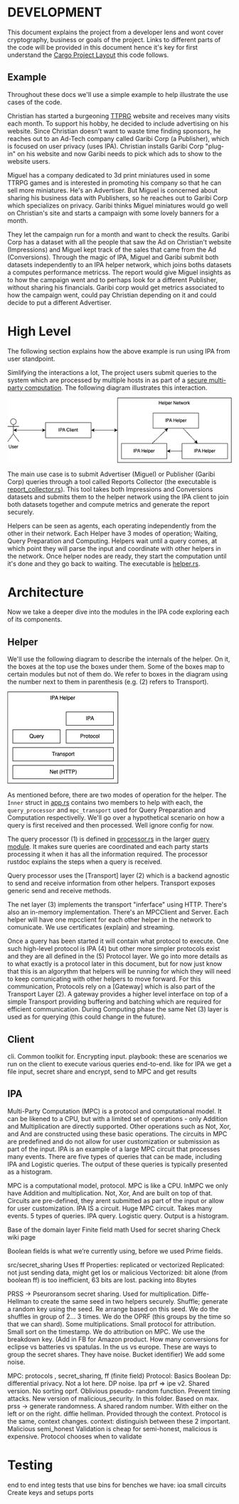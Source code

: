# DEVELOPMENT

This document explains the project from a developer lens and wont cover cryptography, business or goals of the project. Links to different parts of the code will be provided in this document hence it's key for first understand the [Cargo Project Layout](https://doc.rust-lang.org/cargo/guide/project-layout.html) this code follows.

## Example

Throughout these docs we'll use a simple example to help illustrate the use cases of the code.

Christian has started a burgeoning [TTPRG](https://en.wikipedia.org/wiki/Tabletop_role-playing_game) website and receives many visits each month. To support his hobby, he decided to include advertising on his website. Since Christian doesn't want to waste time finding sponsors, he reaches out to an Ad-Tech company called Garibi Corp (a Publisher), which is focused on user privacy (uses IPA). Christian installs Garibi Corp "plug-in" on his website and now Garibi needs to pick which ads to show to the website users.

Miguel has a company dedicated to 3d print miniatures used in some TTRPG games and is interested in promoting his company so that he can sell more miniatures. He's an Advertiser. But Miguel is concerned about sharing his business data with Publishers, so he reaches out to Garibi Corp which specializes on privacy. Garibi thinks Miguel miniatures would go well on Christian's site and starts a campaign with some lovely banners for a month.

They let the campaign run for a month and want to check the results. Garibi Corp has a dataset with all the people that saw the Ad on Christian't website (Impressions) and Miguel kept track of the sales that came from the Ad (Conversions). Through the magic of IPA, Miguel and Garibi submit both datasets independently to an IPA helper network, which joins boths datasets a computes performance metricss. The report would give Miguel insights as to how the campaign went and to perhaps look for a different Publisher, without sharing his financials. Garibi corp would get metrics associated to how the campaign went, could pay Christian depending on it and could decide to put a different Advertiser.


# High Level

The following section explains how the above example is run using IPA from user standpoint.

Simlifying the interactions a lot, The project users submit queries to the system which are processed by multiple hosts in as part of a [secure multi-party computation](https://en.wikipedia.org/wiki/Secure_multi-party_computation). The following diagram illustrates this interaction.

![Overall](./ipa-core/images/code_overall.drawio.png)

The main use case is to submit Advertiser (Miguel) or Publisher (Garibi Corp) queries through a tool called Reports Collector (the executable is [report_collector.rs](./ipa-core/src/bin/report_collector.rs)). This tool takes both Impressions and Conversions datasets and submits them to the helper network using the IPA client to join both datasets together and compute metrics and generate the report securely.

Helpers can be seen as agents, each operating independently from the other in their network. Each Helper have 3 modes of operation; Waiting, Query Preparation and Computing. Helpers wait until a query comes, at which point they will parse the input and coordinate with other helpers in the network. Once helper nodes are ready, they start the computation until it's done and they go back to waiting. The executable is [helper.rs](./ipa-core/src/bin/helper.rs).

# Architecture 

Now we take a deeper dive into the modules in the IPA code exploring each of its components.

## Helper

We'll use the following diagram to describe the internals of the helper. On it, the boxes at the top use the boxes under them. Some of the boxes map to certain modules but not of them do. We refer to boxes in the diagram using the number next to them in parenthesis (e.g. (2) refers to Transport).

![Helper](./ipa-core/images/helper.drawio.png)

As mentioned before, there are two modes of operation for the helper. The `Inner` struct in [app.rs](./ipa-core/src/app.rs) contains two members to help with each, the `query_processor` and `mpc_transport` used for Query Preparation and Computation respectivelly.  We'll go over a hypothetical scenario on how a query is first received and then processed. Well ignore config for now.

The query processor (1) is defined in [processor.rs](ipa-core/src/query/processor.rs) in the larger [query module](ipa-core/src/query/mod.rs). It makes sure queries are coordinated and each party starts processing it when it has all the information required. The processor rustdoc explains the steps when a query is received.

Query processor uses the [Transport] layer (2) which is a backend agnostic to send and receive information from other helpers. Transport exposes generic send and receive methods.

The net layer (3) implements the transport "inferface" using HTTP. There's also an in-memory implementation. There's an MPCClient and Server. Each helper will have one mpcclient for each other helper in the network to comunicate. We use certificates (explain) and streaming.

Once a query has been started it will contain what protocol to execute. One such high-level protocol is IPA (4) but other more simpler protocols exist and they are all defined in the (5) Protocol layer. We go into more details as to what exactly is a protocol later in this document, but for now just know that this is an algorythm that helpers will be running for which they will need to keep comunicating with other helpers to move forward. For this communication, Protocols rely on a [Gateway] which is also part of the Transport Layer (2). A gateway provides a higher level interface on top of a simple Transport providing buffering and batching which are required for efficient communication. During Computing phase the same Net (3) layer is used as for querying (this could change in the future).


## Client

cli. Common toolkit for. Encrypting input.
playbook: these are scenarios we run on the client to execute various queries end-to-end. like for IPA we get a file input, secret share and encrypt, send to MPC and get results

## IPA

Multi-Party Computation (MPC) is a protocol and computational model. It can be likened to a CPU, but with a limited set of operations - only Addition and Multiplication are directly supported. Other operations such as Not, Xor, and And are constructed using these basic operations.
The circuits in MPC are predefined and do not allow for user customization or submission as part of the input.
IPA is an example of a large MPC circuit that processes many events. There are five types of queries that can be made, including IPA and Logistic queries. The output of these queries is typically presented as a histogram.



MPC is a computational model, protocol.
MPC is like a CPU. InMPC we only have Addition and multiplication. Not, Xor, And are built on top of that.
Circuits are pre-defined, they arent submitted as part of the input or allow for user customization.
IPA IS a circuit. Huge MPC circuit. Takes many events.
5 types of queries. IPA query. Logistic query.
Output is a histogram.

Base of the domain layer
Finite field math
Used for secret sharing
Check wiki page

Boolean fields is what we’re currently using, before we used Prime fields.

src/secret_sharing
Uses ff
Properties: replicated or vectorized 
Replicated: not just sending data, might get los or malicious
Vectorized: bit alone (from boolean ff) is too inefficient, 63 bits are lost. packing into 8bytes



PRSS -> Pseuroransom secret sharing. Used for multiplication.
Diffe-Hellman to create the same seed in two helpers securely.
Shuffle; generate a random key using the seed. Re arrange based on this seed.
We do the shuffles in group of 2… 3 times.
We do the OPRF (this groups by the time so that we can shard). Some multiplications.
Small protocol for attribution. Small sort on the timestamp. We do attribution on MPC.
We use the breakdown key. (Add in FB for Amazon product. How many conversions for eclipse vs batteries vs spatulas. In the us vs europe. These are ways to group the secret shares. They have noise. Bucket identifier)
We add some noise.



MPC: protocols , secret_sharing, ff (finite field)
Protocol:
Basics
Boolean
Dp: differential privacy. Not a lot here. DP noise.
Ipa prf => ipe v2. Shared version. No sorting oprf. Oblivious pseudo- random function. Prevent timing attacks.
New version of malicious_security. In this folder. Based on max.
prss -> generate randomness. A shared random number. With either on the left or on the right. diffie hellman. Provided through the context.
Protocol is the same, context changes.
context: distinguish between these 2 important.
Malicious
semi_honest
Validation is cheap for semi-honest, malicious is expensive. Protocol chooses when to validate



# Testing

end to end integ tests that use bins
for benches we have:
ioa
small circuits
Create keys and setups ports